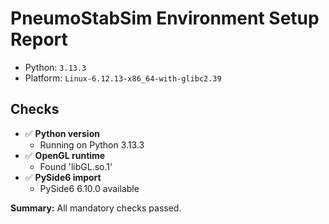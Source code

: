 # PneumoStabSim Environment Setup Report

- Python: `3.13.3`
- Platform: `Linux-6.12.13-x86_64-with-glibc2.39`

## Checks

- ✅ **Python version**
  - Running on Python 3.13.3
- ✅ **OpenGL runtime**
  - Found 'libGL.so.1'
- ✅ **PySide6 import**
  - PySide6 6.10.0 available

**Summary:** All mandatory checks passed.
